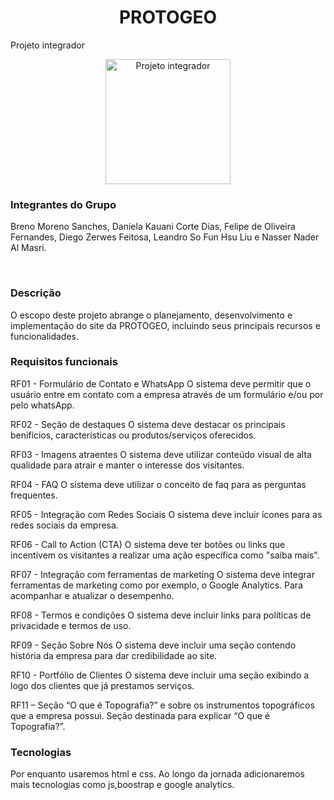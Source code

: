 
<h1 align="center"> PROTOGEO </h1>
Projeto integrador

<p align="center">

  <img href="\imagens\logo.png" alt=" Projeto integrador" src="" width="200" height="200">


</p>

<p align="center">
<h3> Integrantes do Grupo </h3>
Breno Moreno Sanches, Daniela Kauani Corte Dias, Felipe de Oliveira Fernandes, Diego Zerwes Feitosa, Leandro So Fun Hsu Liu e Nasser Nader Al Masri.
</p>

<br>


<p align="center">

<h3> Descrição </h3>
O escopo deste projeto abrange o planejamento, desenvolvimento e implementação do site da PROTOGEO, incluindo seus principais recursos e funcionalidades. 

</p>


<p align="center">

<h3> Requisitos funcionais </h3>

RF01 - Formulário de Contato e WhatsApp
O sistema deve permitir que o usuário entre em contato com a empresa através de um
formulário e/ou por pelo whatsApp.

RF02 - Seção de destaques
O sistema deve destacar os principais benifícios, características ou produtos/serviços oferecidos.

RF03 - Imagens atraentes
O sistema deve utilizar conteúdo visual de alta qualidade para atrair e manter o interesse dos visitantes.

RF04 - FAQ
O sistema deve utilizar o conceito de faq para as perguntas frequentes.

RF05 - Integração com Redes Sociais
O sistema deve incluir ícones para as redes sociais da empresa.

RF06 - Call to Action (CTA)
O sistema deve ter botões ou links que incentivem os visitantes a realizar uma ação
específica como "saiba mais".

RF07 - Integração com ferramentas de marketing
O sistema deve integrar ferramentas de marketing como por exemplo, o Google Analytics.
Para acompanhar e atualizar o desempenho.

RF08 - Termos e condições
O sistema deve incluir links para políticas de privacidade e termos de uso.

RF09 - Seção Sobre Nós
O sistema deve incluir uma seção contendo história da empresa para dar credibilidade ao
site.

RF10 - Portfólio de Clientes
O sistema deve incluir uma seção exibindo a logo dos clientes que já prestamos serviços.

RF11 – Seção “O que é Topografia?” e sobre os instrumentos topográficos que a empresa
possui. Seção destinada para explicar “O que é Topografia?”.
</p>


<p align="center">
<h3>Tecnologias</h3>

Por enquanto usaremos html e css. Ao longo da jornada adicionaremos mais tecnologias como js,boostrap e google analytics.
</p>
